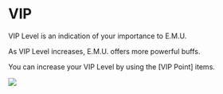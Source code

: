 # VIP

 VIP Level is an indication of your importance to E.M.U.

As VIP Level increases, E.M.U. offers more powerful buffs.

You can increase your VIP Level by using the [VIP Point] items.

![](http://astrokings.s3.amazonaws.com/html/img/help/804_001viplevel.png)